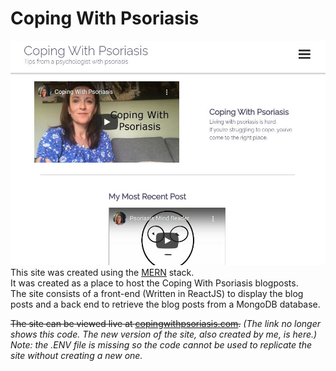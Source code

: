 # Coping With Psoriasis
<img src="https://github.com/DylanBarratt/CopingWithPsoriasis/blob/main/main.jfif" alt="post"/>
This site was created using the <a href="https://www.mongodb.com/mern-stack">MERN</a> stack. <br />
It was created as a place to host the Coping With Psoriasis blogposts. <br />
The site consists of a front-end (Written in ReactJS) to display the blog posts and a back end to retrieve the blog posts from a MongoDB database. <br />


~~The site can be viewed live at <a href="https://copingwithpsoriasis.com/">copingwithpsoriasis.com</a>.~~ _(The link no longer shows this code. The new version of the site, also created by me, is here.)_
<br />
_Note: the .ENV file is missing so the code cannot be used to replicate the site without creating a new one._
